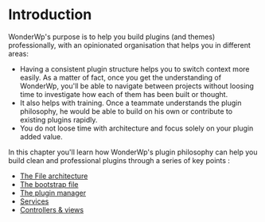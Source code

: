 # Introduction

WonderWp's purpose is to help you build plugins (and themes) professionally, with an opinionated organisation that helps you in different areas:

- Having a consistent plugin structure helps you to switch context more easily. As a matter of fact, once you get the understanding of WonderWp, you'll be able to navigate between projects without loosing time to investigate how each of them has been built or thought.
- It also helps with training. Once a teammate understands the plugin philosophy, he would be able to build on his own or contribute to existing plugins rapidly.
- You do not loose time with architecture and focus solely on your plugin added value.

In this chapter you'll learn how WonderWp's plugin philosophy can help you build clean and professional plugins through a series of key points : 

- [The File architecture](./02_File_architecture.md)
- [The bootstrap file](./03_Plugin_bootstrap_file.md)
- [The plugin manager](./04_Plugin_Manager.md)
- [Services](../04_Services)
- [Controllers & views](./05_Public_controller.md)
